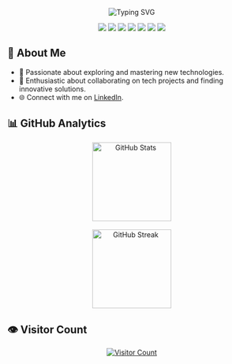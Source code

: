 <p align="center">
  <img src="https://readme-typing-svg.demolab.com?font=Fira+Code&size=28&duration=3500&pause=1000&color=00DDD7&center=true&vCenter=true&width=600&lines=Hi+There!+I'm+Sahil;Tech+Enthusiast+%7C+Problem-Solver;Turning+Ideas+into+Reality" alt="Typing SVG">
</p>

<p align="center">
  <img src="https://img.shields.io/badge/-Golang-00ADD8?style=flat-square&logo=go&logoColor=white" />
  <img src="https://img.shields.io/badge/-JavaScript-F7DF1E?style=flat-square&logo=javascript&logoColor=black" />
  <img src="https://img.shields.io/badge/-Docker-2496ED?style=flat-square&logo=docker&logoColor=white" />
  <img src="https://img.shields.io/badge/-SQL-4479A1?style=flat-square&logo=postgresql&logoColor=white" />
  <img src="https://img.shields.io/badge/-NoSQL-4EA94B?style=flat-square&logo=mongodb&logoColor=white" />
  <img src="https://img.shields.io/badge/-AWS-232F3E?style=flat-square&logo=amazonaws&logoColor=white" />
  <img src="https://img.shields.io/badge/-WebSocket-4F5D95?style=flat-square&logo=websocket&logoColor=white" />
</p>


## 🚀 About Me
- 🌟 Passionate about exploring and mastering new technologies.<br>
- 🤝 Enthusiastic about collaborating on tech projects and finding innovative solutions.<br>
- 🌐 Connect with me on [LinkedIn](https://www.linkedin.com/in/sahilsojitra/).

## 📊 GitHub Analytics
<div align="center">
  <a href="https://github.com/Sahil-4555" target="_blank">
    <img height="160em" src="https://github-readme-stats.vercel.app/api?username=Sahil-4555&show_icons=true&theme=algolia&include_all_commits=true&count_private=true&bg_color=0d1117&title_color=00ddd7&hide_border=false&border_color=FFFFFF" alt="GitHub Stats"/>
    <br /><br/>
    <img height="160em" src="http://github-readme-streak-stats.herokuapp.com?user=Sahil-4555&theme=dark&background=0D1117&hide_border=&border_color=FFFFFF&ring=00DDD7&fire=00DDD7&stroke=F1F1F1&currStreakNum=FFFFFF&sideNums=FFFFFF&currStreakLabel=00DDD7&dates=CACACA" alt="GitHub Streak"/>
  </a>
</div>

## 👁️ Visitor Count
<div align="center">
  <a href="https://profile-counter.glitch.me/Sahil-4555/count.svg">
    <img src="https://profile-counter.glitch.me/Sahil-4555/count.svg" alt="Visitor Count"/>
  </a>
</div>
